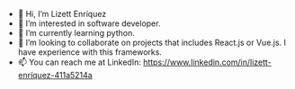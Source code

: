 - 👋 Hi, I’m Lizett Enríquez
- 👀 I’m interested in software developer.
- 🌱 I’m currently learning python.
- 💞️ I’m looking to collaborate on projects that includes React.js or Vue.js. I have experience with this frameworks.
- 📫 You can reach me at LinkedIn: https://www.linkedin.com/in/lizett-enríquez-411a5214a

<!---
lizettDavila/lizettDavila is a ✨ special ✨ repository because its `README.md` (this file) appears on your GitHub profile.
You can click the Preview link to take a look at your changes.
--->
